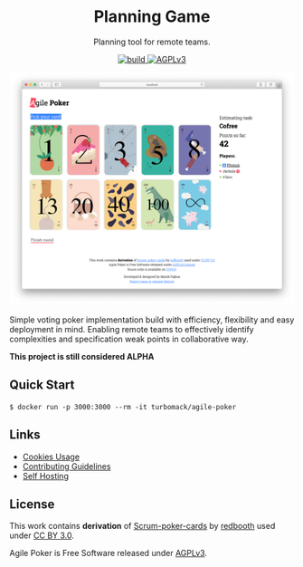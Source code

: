 <div align="center">
    <h1>Planning Game</h1>
    <p>Planning tool for remote teams.</p>
    <!-- Badges -->
    <a href="https://travis-ci.org/turboMaCk/planning-game">
        <img src="https://travis-ci.org/turboMaCk/agile-poker.svg?branch=master" alt="build">
    </a>
    <a href="https://www.gnu.org/licenses/agpl-3.0.en.html">
        <img src="https://img.shields.io/badge/license-AGPLv3-brightgreen.svg" alt="AGPLv3">
    <a>
</div>

![screenshot](docs/screenshot.png)

Simple voting poker implementation build with efficiency,
flexibility and easy deployment in mind.
Enabling remote teams to effectively identify complexities
and specification weak points in collaborative way.

**This project is still considered ALPHA**

## Quick Start

```
$ docker run -p 3000:3000 --rm -it turbomack/agile-poker
```

## Links

- [Cookies Usage](docs/COOKIES.md)
- [Contributing Guidelines](CONTRIBUTING.md)
- [Self Hosting](docs/HOSTING.md)

## License

This work contains **derivation** of [Scrum-poker-cards](https://github.com/redbooth/Scrum-poker-cards)
by [redbooth](https://redbooth.com/) used under [CC BY 3.0](https://creativecommons.org/licenses/by/3.0/).

Agile Poker is Free Software released under [AGPLv3](https://www.gnu.org/licenses/agpl-3.0.en.html).
